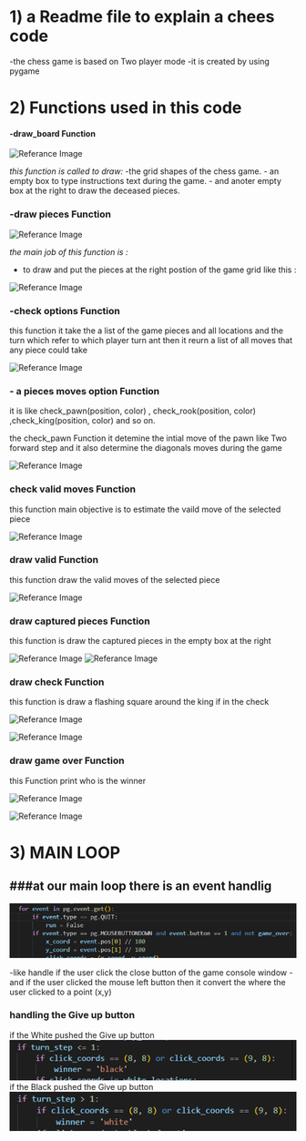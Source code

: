 # 1) a Readme file to explain a chees code 
 
 -the chess game is based on Two player mode
 -it is created by using pygame

# 2) Functions used in this code 

#### -draw_board Function

![Referance Image](/code_screenshots_for_Readmefile/4.PNG)

*this function is called to draw:*
              -the grid shapes  of the chess game.
              - an empty box to type  instructions text during the game.
              - and anoter empty box at the right  to draw the deceased pieces.

### -draw pieces Function

![Referance Image](/code_screenshots_for_Readmefile/5.PNG)

*the main job of this function is :*
 - to draw and put the pieces at the right postion of the game grid like this :

 ![Referance Image](/code_screenshots_for_Readmefile/1.PNG)



 ### -check options Function

   this function it take the a list of the game pieces and all locations and the turn which refer to which  player turn ant then it reurn a list of all moves that any piece could take  


 ![Referance Image](/code_screenshots_for_Readmefile/6.PNG)

###  - a pieces moves option Function

it is like  check_pawn(position, color) , check_rook(position, color) ,check_king(position, color) and so on.
 
 the check_pawn Function it detemine the intial move of the pawn like Two forward step and it also determine the diagonals moves during the game 



 ![Referance Image](/code_screenshots_for_Readmefile/7.PNG)

### check valid moves Function

this function main objective is to estimate the vaild move of the selected piece 

 ![Referance Image](/code_screenshots_for_Readmefile/8.PNG)

 
 ### draw valid Function 

 this function draw the valid moves of the selected piece 

  ![Referance Image](/code_screenshots_for_Readmefile/9.PNG)

### draw captured pieces Function 

this function is draw the captured pieces in the empty box at the right 

  ![Referance Image](/code_screenshots_for_Readmefile/10.PNG)
  ![Referance Image](/code_screenshots_for_Readmefile/11.PNG)

### draw check Function 

this function is draw a flashing square around the king if in the check

  ![Referance Image](/code_screenshots_for_Readmefile/12.PNG)
 
  ![Referance Image](/code_screenshots_for_Readmefile/13.PNG)

### draw game over Function 

this Function print who is the winner 

![Referance Image](/code_screenshots_for_Readmefile/14.PNG)
 
![Referance Image](/code_screenshots_for_Readmefile/15.PNG)

# 3) MAIN LOOP

###at our main loop there is an event handlig 
-
![alt text](image-1.png)

-like handle  if the user click the close button of the game console window
-and if the user clicked the mouse left button then it convert the where the user clicked to a point (x,y)


### handling the Give up button

if the White pushed the Give up button 
![alt text](image-2.png)
if the Black pushed the Give up button 
![alt text](image-4.png)

